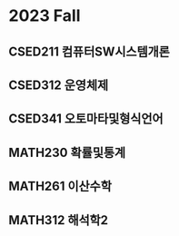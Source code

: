 # 2023 Fall

## CSED211 컴퓨터SW시스템개론

## CSED312 운영체제

## CSED341 오토마타및형식언어

## MATH230 확률및통계

## MATH261 이산수학

## MATH312 해석학2